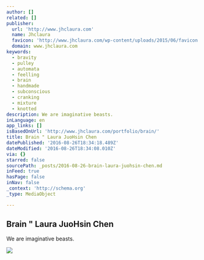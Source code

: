 ```yaml
---
author: []
related: []
publisher:
  url: 'http://www.jhclaura.com'
  name: Jhclaura
  favicon: 'http://www.jhclaura.com/wp-content/uploads/2015/06/favicon.png'
  domain: www.jhclaura.com
keywords:
  - bravity
  - pulley
  - automata
  - feelling
  - brain
  - handmade
  - subconscious
  - cranking
  - mixture
  - knotted
description: We are imaginative beasts.
inLanguage: en
app_links: []
isBasedOnUrl: 'http://www.jhclaura.com/portfolio/brain/'
title: Brain " Laura JuoHsin Chen
datePublished: '2016-08-26T18:34:18.489Z'
dateModified: '2016-08-26T18:34:08.010Z'
via: {}
starred: false
sourcePath: _posts/2016-08-26-brain-laura-juohsin-chen.md
inFeed: true
hasPage: false
inNav: false
_context: 'http://schema.org'
_type: MediaObject

---
```

<article style=""><h1>Brain " Laura JuoHsin Chen</h1><p>We are imaginative beasts.</p><img src="http://www.jhclaura.com/wp-content/themes/equilibrium/timthumb.php?src=http://www.jhclaura.com/wp-content/uploads/2015/01/6B2A0882.jpg&amp;h=453&amp;w=680&amp;q=90" /></article>
